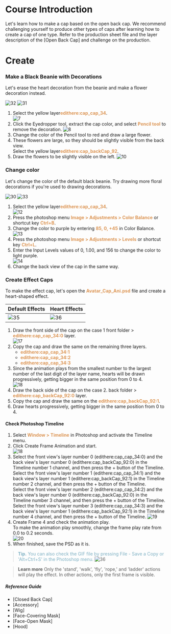# Course Introduction
Let's learn how to make a cap based on the open back cap. We recommend challenging yourself to produce other types of caps after learning how to create a cap of one type.
Refer to the production sheet file and the layer description of the [Open Back Cap] and challenge on the production.

# Create
### Make a Black Beanie with Decorations
Let's erase the heart decoration from the beanie and make a flower decoration instead.

![32](https://mod-file.dn.nexoncdn.co.kr/bbs/1645791272340b6560797cef648819c675e8136bb5f44.png "32") ![31](https://mod-file.dn.nexoncdn.co.kr/bbs/1645791161302775fa9f0d44d4b489f6b85e3d2513b98.png "31")

1. Select the yellow layer<span style="color: #dc9656">**edithere:cap_cap_34**</span>.<br>![7](https://mod-file.dn.nexoncdn.co.kr/bbs/16457812707994a879e5d7ff5455b8415c392021d348b.png "7")
2. Click the Eyedropper tool, extract the cap color, and select <span style="color: #dc9656">**Pencil tool**</span> to remove the decoration.
![8](https://mod-file.dn.nexoncdn.co.kr/bbs/16457813036144967276e8fd944f69c27197971d89c8b.png "8")
3. Change the color of the Pencil tool to red and draw a large flower.
4. These flowers are large, so they should be slightly visible from the back view.<br>Select the yellow layer<span style="color: #dc9656">**edithere:cap_backCap_92**</span>.
5. Draw the flowers to be slightly visible on the left.
![10](https://mod-file.dn.nexoncdn.co.kr/bbs/16457813415818c106aa53f8d436fbb80937e48b2d555.png "10")

### Change color
Let's change the color of the default black beanie. Try drawing more floral decorations if you're used to drawing decorations.

![30](https://mod-file.dn.nexoncdn.co.kr/bbs/16457911483162090d8b4bcbe47f3b9f3b7b80ea1c184.png "30") ![33](https://mod-file.dn.nexoncdn.co.kr/bbs/164579153406366fb27ce813d4b0388d7044f29b1b7c2.png "33")

1. Select the yellow layer<span style="color: #dc9656">**edithere:cap_cap_34**</span>.<br>![12](https://mod-file.dn.nexoncdn.co.kr/bbs/16457813695371a6dac5875364af99fe85b363c460f5d.png "12")
2. Press the photoshop menu <span style="color: #dc9656">**Image > Adjustments > Color Balance**</span> or shortcut key <span style="color: #dc9656">**Ctrl+B**</span>.
3. Change the color to purple by entering <span style="color: #dc9656">**85, 0, +45**</span> in Color Balance.<br>![13](https://mod-file.dn.nexoncdn.co.kr/bbs/1645781387384ba71feabcec149d3959f3ad2b124b2ad.png "13")
4. Press the photoshop menu <span style="color: #dc9656">**Image > Adjustments > Levels**</span> or shortcut key <span style="color: #dc9656">**Ctrl+L**</span>.
5. Enter the Input Levels values of 0, 1.00, and 156 to change the color to light purple.<br>![14](https://mod-file.dn.nexoncdn.co.kr/bbs/1645781398683671652b3c7394bf0932413f9c060cc63.png "14")
3. Change the back view of the cap in the same way.

### Create Effect Caps
To make the effect cap, let's open the <span style="color: #dc9656">**Avatar_Cap_Ani.psd**</span> file and create a heart-shaped effect.

| Default Effects | Heart Effects |
| --- | --- |
| ![35](https://mod-file.dn.nexoncdn.co.kr/bbs/16457929316460fe14b326d45465ea5d3ac18e833c95f.gif "35") |![36](https://mod-file.dn.nexoncdn.co.kr/bbs/1646010456539bc80ce04d59c41b1a4d73a4d229f5fd2.gif "36")  |

1. Draw the front side of the cap on the case 1 front folder > <span style="color: #dc9656">**edithere:cap_cap_34:0**</span> layer.<br>![17](https://mod-file.dn.nexoncdn.co.kr/bbs/16457814337298252d7cb3bfa4f3eb8201cfa4692d18a.png "17")
2. Copy the cap and draw the same on the remaining three layers.
    * <span style="color: #dc9656">**edithere:cap_cap_34:1**</span>
    * <span style="color: #dc9656">**edithere:cap_cap_34:2**</span>
    * <span style="color: #dc9656">**edithere:cap_cap_34:3**</span>
3. Since the animation plays from the smallest number to the largest number of the last digit of the layer name, hearts will be drawn progressively, getting bigger in the same position from 0 to 4.<br>![18](https://mod-file.dn.nexoncdn.co.kr/bbs/1645781449807a9572a07c1c44ffaa0107bba7aba7a81.png "18")
4. Draw the back side of the cap on the case 2. back folder > <span style="color: #dc9656">**edithere:cap_backCap_92:0**</span> layer.
5. Copy the cap and draw the same on the <span style="color: #dc9656">**edithere:cap_backCap_92:1**</span>.
6. Draw hearts progressively, getting bigger in the same position from 0 to 4.

 #### Check Photoshop Timeline
1. Select <span style="color: #dc9656">**Window > Timeline**</span> in Photoshop and activate the Timeline menu.
2. Click Create Frame Animation and start.<br>![18](https://mod-file.dn.nexoncdn.co.kr/bbs/1645781481606d9b1f6c9d22a438598eae1dfcc5ec1e6.png "18")
3. Select the front view's layer number 0 (edithere:cap_cap_34:0) and the back view's layer number 0 (edithere:cap_backCap_92:0) in the Timeline number 1 channel, and then press the + button of the Timeline.<br>Select the front view's layer number 1 (edithere:cap_cap_34:1) and the back view's layer number 1 (edithere:cap_backCap_92:1) in the Timeline number 2 channel, and then press the + button of the Timeline.<br>Select the front view's layer number 2 (edithere:cap_cap_34:2) and the back view's layer number 0 (edithere:cap_backCap_92:0) in the Timeline number 3 channel, and then press the + button of the Timeline.<br>Select the front view's layer number 3 (edithere:cap_cap_34:3) and the back view's layer number 1 (edithere:cap_backCap_92:1) in the Timeline number 4 channel, and then press the + button of the Timeline.
![19](https://mod-file.dn.nexoncdn.co.kr/bbs/1645781496623b8751a23b2ee44f1b4016c6604d791a3.png "19")
4. Create Frame 4 and check the animation play.<br>To make the animation play smoothly, change the frame play rate from 0.0 to 0.2 seconds. <br> ![20](https://mod-file.dn.nexoncdn.co.kr/bbs/1645781514920abaecc4ac7a34c57920a8b86f8b7f580.png{"width":"450px"} "20")
6. When finished, save the PSD as it is.

><span style="color: #7cafc2">**Tip.**
> You can also check the GIF file by pressing File - Save a Copy or 'Alt+Ctrl+S' in the Photoshop menu.</span>
>![36](https://mod-file.dn.nexoncdn.co.kr/bbs/1646010456539bc80ce04d59c41b1a4d73a4d229f5fd2.gif "36")

><span style="color: #585858">**Learn more**
> Only the 'stand', 'walk', 'fly', 'rope,' and 'ladder' actions will play the effect. In other actions, only the first frame is visible. </span>

##### Reference Guide
* [Closed Back Cap]
* [Accessory]
* [Wig]
* [Face-Covering Mask]
* [Face-Open Mask]
* [Hood]